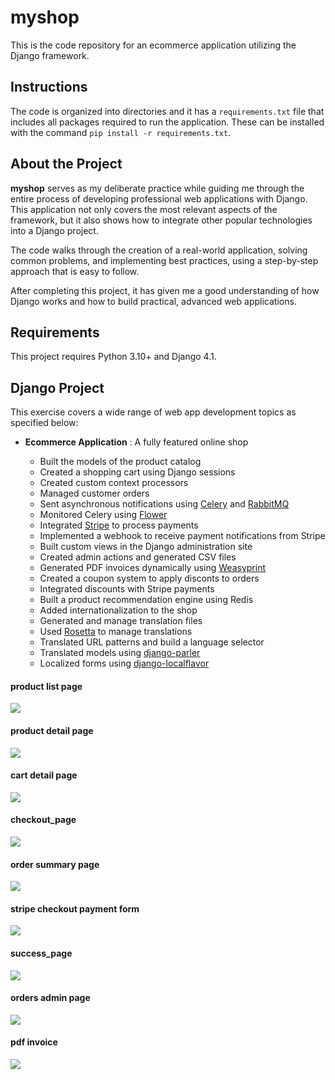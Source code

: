 # myshop

This is the code repository for an ecommerce application utilizing the Django framework.

## Instructions

The code is organized into directories and it has a `requirements.txt` file that includes all packages required to run the application. These can be installed with the command `pip install -r requirements.txt`.

## About the Project

**myshop** serves as my deliberate practice while guiding me through the entire process of developing professional web applications with Django. This application not only covers the most relevant aspects of the framework, but it also shows how to integrate other popular technologies into a Django project.

The code walks through the creation of a real-world application, solving common problems, and implementing best practices, using a step-by-step approach that is easy to follow.

After completing this project, it has given me a good understanding of how Django works and how to build practical, advanced web applications.

## Requirements

This project requires Python 3.10+ and Django 4.1.

## Django Project

This exercise covers a wide range of web app development topics as specified below:

- **Ecommerce Application** : A fully featured online shop

  - Built the models of the product catalog
  - Created a shopping cart using Django sessions
  - Created custom context processors
  - Managed customer orders
  - Sent asynchronous notifications using [Celery](https://docs.celeryq.dev/) and [RabbitMQ](https://www.rabbitmq.com/)
  - Monitored Celery using [Flower](https://github.com/mher/flower)
  - Integrated [Stripe](https://stripe.com/) to process payments
  - Implemented a webhook to receive payment notifications from Stripe
  - Built custom views in the Django administration site
  - Created admin actions and generated CSV files
  - Generated PDF invoices dynamically using [Weasyprint](https://weasyprint.org/)
  - Created a coupon system to apply disconts to orders
  - Integrated discounts with Stripe payments
  - Built a product recommendation engine using Redis
  - Added internationalization to the shop
  - Generated and manage translation files
  - Used [Rosetta](https://github.com/mbi/django-rosetta) to manage translations
  - Translated URL patterns and build a language selector
  - Translated models using [django-parler](https://github.com/django-parler/django-parler)
  - Localized forms using [django-localflavor](https://github.com/django/django-localflavor)

#### product list page
![](images/product_list_page.png)

#### product detail page
![](images/product_detail_page.png)

#### cart detail page
![](images/cart_detail_page.png)

#### checkout_page
![](images/checkout_page.png)

#### order summary page
![](images/order_summary_page.png)

#### stripe checkout payment form
![](images/stripe_checkout_payment_form.png)

#### success_page
![](images/success_page.png)

#### orders admin page
![](images/orders_page.png)

#### pdf invoice
![](images/pdf_invoice.png)
